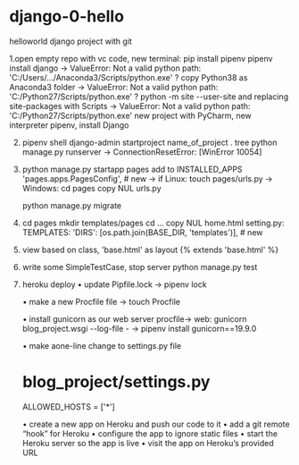 # django-0-hello
 helloworld django project with git
 
 1.open empty repo with vc code, new terminal:
    pip install pipenv
    pipenv install django 
    -> ValueError: Not a valid python path: 'C:/Users/.../Anaconda3/Scripts/python.exe'
    ? copy Python38 as Anaconda3 folder
    -> ValueError: Not a valid python path: 'C:/Python27/Scripts/python.exe'
    ? python -m site --user-site and replacing site-packages with Scripts
    -> ValueError: Not a valid python path: 'C:/Python27/Scripts/python.exe'
    new project with PyCharm, new interpreter pipenv, install Django
    
 2. pipenv shell
    django-admin startproject name_of_project .
    tree
    python manage.py runserver
    -> ConnectionResetError: [WinError 10054]
    
 3. python manage.py startapp pages
    add to INSTALLED_APPS 'pages.apps.PagesConfig', # new
    -> if Linux: touch pages/urls.py
    -> Windows: cd pages copy NUL urls.py
    
    python manage.py migrate
 
 4. cd pages mkdir templates/pages cd ... copy NUL home.html
    setting.py: TEMPLATES: 'DIRS': [os.path.join(BASE_DIR, 'templates')], # new
 
 5. view based on class, 'base.html' as layout
    {% extends 'base.html' %}
    
 6. write some SimpleTestCase, stop server
    python manage.py test
    
 7. heroku deploy
    • update Pipfile.lock 
    -> pipenv lock
    
    • make a new Procfile file 
    -> touch Procfile
    
    • install gunicorn as our web server 
    procfile-> web: gunicorn blog_project.wsgi --log-file -
    -> pipenv install gunicorn==19.9.0
    
    • make aone-line change to settings.py file
    # blog_project/settings.py 
    ALLOWED_HOSTS = ['*']
    
    • create a new app on Heroku and push our code to it 
    • add a git remote “hook” for Heroku 
    • configure the app to ignore static files 
    • start the Heroku server so the app is live 
    • visit the app on Heroku’s provided URL
